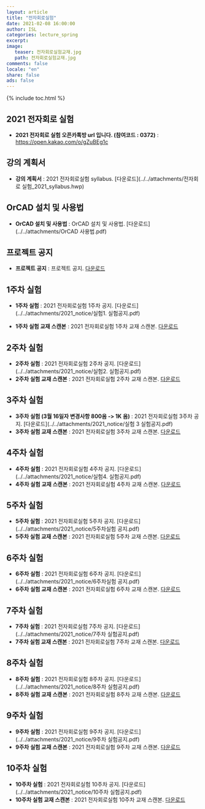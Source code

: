 ```yaml
---
layout: article
title: "전자회로실험"
date: 2021-02-08 16:00:00
author: ISL
categories: lecture_spring
excerpt: 
image:
   teaser: 전자회로실험교재.jpg
   path: 전자회로실험교재.jpg
comments: false
locale: "en"
share: false
ads: false
--- 
```


{% include toc.html %}

<!--예시-->
## 2021 전자회로 실험
* **2021 전자회로 실험 오픈카톡방 url 입니다. (참여코드 : 0372)** 
: https://open.kakao.com/o/gZuBEg1c

## 강의 계획서
* **강의 계획서** 
: 2021 전자회로실험 syllabus.
[다운로드](../../attachments/전자회로 실험_2021_syllabus.hwp)

## OrCAD 설치 및 사용법
* **OrCAD 설치 및 사용법** 
: OrCAD 설치 및 사용법.
[다운로드](../../attachments/OrCAD 사용법.pdf)

## 프로젝트 공지
* **프로젝트 공지** 
: 프로젝트 공지.
[다운로드](../../attachments/2021_notice/설계공지_2021.pdf)

## 1주차 실험
* **1주차 실험**
: 2021 전자회로실험 1주차 공지.
[다운로드](../../attachments/2021_notice/실험1. 실험공지.pdf)

* **1주차 실험 교재 스캔본**
: 2021 전자회로실험 1주차 교재 스캔본.
[다운로드](../../attachments/2021_notice/실험1_책.pdf)

## 2주차 실험
* **2주차 실험**
: 2021 전자회로실험 2주차 공지.
[다운로드](../../attachments/2021_notice/실험2. 실험공지.pdf)
* **2주차 실험 교재 스캔본**
: 2021 전자회로실험 2주차 교재 스캔본.
[다운로드](../../attachments/2021_notice/실험2_책.PDF)


## 3주차 실험
* **3주차 실험 (3월 16일자 변경사항 800옴 -> 1K 옴)**
: 2021 전자회로실험 3주차 공지.
[다운로드](../../attachments/2021_notice/실험 3 실험공지.pdf)
* **3주차 실험 교재 스캔본**
: 2021 전자회로실험 3주차 교재 스캔본.
[다운로드](../../attachments/2021_notice/실험3_책.pdf)

## 4주차 실험
* **4주차 실험**
: 2021 전자회로실험 4주차 공지.
[다운로드](../../attachments/2021_notice/실험4. 실험공지.pdf)
* **4주차 실험 교재 스캔본**
: 2021 전자회로실험 4주차 교재 스캔본.
[다운로드](../../attachments/2021_notice/실험4_책.pdf)

## 5주차 실험
* **5주차 실험**
: 2021 전자회로실험 5주차 공지.
[다운로드](../../attachments/2021_notice/5주차실험 공지.pdf)
* **5주차 실험 교재 스캔본**
: 2021 전자회로실험 5주차 교재 스캔본.
[다운로드](../../attachments/2021_notice/5주차실험_책.pdf)

## 6주차 실험
* **6주차 실험**
: 2021 전자회로실험 6주차 공지.
[다운로드](../../attachments/2021_notice/6주차실험 공지.pdf)
* **6주차 실험 교재 스캔본**
: 2021 전자회로실험 6주차 교재 스캔본.
[다운로드](../../attachments/2021_notice/6주차실험_책.pdf)

## 7주차 실험
* **7주차 실험**
: 2021 전자회로실험 7주차 공지.
[다운로드](../../attachments/2021_notice/7주차 실험공지.pdf)
* **7주차 실험 교재 스캔본**
: 2021 전자회로실험 7주차 교재 스캔본.
[다운로드](../../attachments/2021_notice/7주차실험_책.pdf)

## 8주차 실험
* **8주차 실험**
: 2021 전자회로실험 8주차 공지.
[다운로드](../../attachments/2021_notice/8주차 실험공지.pdf)
* **8주차 실험 교재 스캔본**
: 2021 전자회로실험 8주차 교재 스캔본.
[다운로드](../../attachments/2021_notice/8주차실험_책.pdf)

## 9주차 실험
* **9주차 실험**
: 2021 전자회로실험 9주차 공지.
[다운로드](../../attachments/2021_notice/9주차 실험공지.pdf)
* **9주차 실험 교재 스캔본**
: 2021 전자회로실험 9주차 교재 스캔본.
[다운로드](../../attachments/2021_notice/9주차실험교재.pdf)

## 10주차 실험
* **10주차 실험**
: 2021 전자회로실험 10주차 공지.
[다운로드](../../attachments/2021_notice/10주차 실험공지.pdf)
* **10주차 실험 교재 스캔본**
: 2021 전자회로실험 10주차 교재 스캔본.
[다운로드](../../attachments/2021_notice/10주차실험_책.pdf)